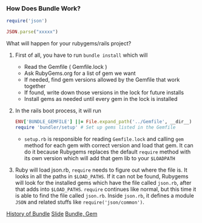 ### How Does Bundle Work?

```ruby
require('json')

JSON.parse("xxxxx")
```

What will happen for your rubygems/rails project?

1. First of all, you have to run `bundle install` which will
    + Read the Gemfile ( Gemfile.lock )
    + Ask RubyGems.org for a list of gem we want
    + If needed, find gem versions allowed by the Gemfile that work together
    + If found, write down those versions in the lock for future installs
    + Install gems as needed until every gem in the lock is installed
2. In the rails boot process, it will run

    ```ruby
    ENV['BUNDLE_GEMFILE'] ||= File.expand_path('../Gemfile', __dir__)
    require 'bundler/setup' # Set up gems listed in the Gemfile
    ```
    
    + `setup.rb` is responsible for reading `Gemfile.lock` and calling `gem` method for each gem with correct version and load that gem. It can do it because Rubygems replaces the default `require` method with its own version which will add that gem lib to your `$LOADPATH`
 3. Ruby will load json.rb, `require` needs to figure out where the file is. It looks in all the paths in `$LOAD_PATHS`. If it can not be found, Rubygems will look for the installed gems which have the file called `json.rb`, after that adds into `$LOAD_PATHS`. `require` continues like normal, but this time it is able to find the file called `json.rb`. Inside `json.rb`, it defines a module `JSON` and related stuffs like `require('json/common')`.

[History of Bundle](http://andre.arko.net/2015/04/28/how-does-bundler-work-anyway/)
[Slide](https://speakerdeck.com/indirect/how-does-bundler-work-anyway-rubyconf-au-2017)
[Bundle, Gem](https://medium.com/@connorstack/understanding-ruby-load-require-gems-bundler-and-rails-autoloading-from-the-bottom-up-3b422902ca0)
